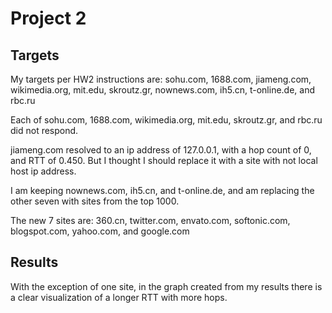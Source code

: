 # Project 2

## Targets

My targets per HW2 instructions are: sohu.com, 1688.com, jiameng.com, wikimedia.org,
mit.edu, skroutz.gr, nownews.com, ih5.cn, t-online.de, and rbc.ru

Each of sohu.com, 1688.com, wikimedia.org, mit.edu, skroutz.gr, and rbc.ru did not respond.

jiameng.com resolved to an ip address of 127.0.0.1, with a hop count of 0, and RTT of 0.450. But I thought I should replace it with a site with not local host ip address.

I am keeping nownews.com, ih5.cn, and t-online.de, and am replacing the other seven with sites from the top 1000.

The new 7 sites are: 360.cn, twitter.com, envato.com, softonic.com, blogspot.com, yahoo.com, and google.com

## Results

With the exception of one site, in the graph created from my results there is a clear visualization of a longer RTT with more hops.
